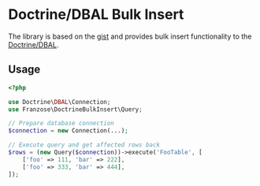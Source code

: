 # Doctrine/DBAL Bulk Insert
The library is based on the [gist](https://gist.github.com/gskema/a182aaf7cc04001aebba9c1aad86b40b) and provides bulk insert functionality to the [Doctrine/DBAL](https://github.com/doctrine/dbal).

## Usage

```php
<?php

use Doctrine\DBAL\Connection;
use Franzose\DoctrineBulkInsert\Query;

// Prepare database connection
$connection = new Connection(...);

// Execute query and get affected rows back
$rows = (new Query($connection))->execute('FooTable', [
    ['foo' => 111, 'bar' => 222],
    ['foo' => 333, 'bar' => 444],
]);
```
